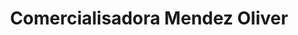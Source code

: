 ---
title: "Comercialisadora Mendez Oliver"
url: /san-sebastian-abasolo/comercialisadora-mendez-oliver/
shop: comodidad
---